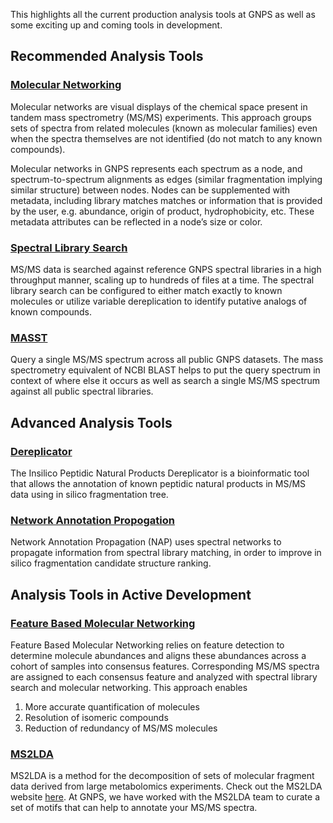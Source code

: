 This highlights all the current production analysis tools at GNPS as well as some exciting up and coming tools in development.

## Recommended Analysis Tools

### [Molecular Networking](networking.md)

Molecular networks are visual displays of the chemical space present in tandem mass spectrometry (MS/MS) experiments. This approach groups sets of spectra from related molecules (known as molecular families) even when the spectra themselves are not identified (do not match to any known compounds).

Molecular networks in GNPS represents each spectrum as a node, and spectrum-to-spectrum alignments as edges (similar fragmentation implying similar structure) between nodes. Nodes can be supplemented with metadata, including library matches matches or information that is provided by the user, e.g. abundance, origin of product, hydrophobicity, etc. These metadata attributes can be reflected in a node’s size or color.

### [Spectral Library Search](librarysearch.md)

MS/MS data is searched against reference GNPS spectral libraries in a high throughput manner, scaling up to hundreds of files at a time. The spectral library search can be configured to either match exactly to known molecules or utilize variable dereplication to identify putative analogs of known compounds.

### [MASST](masst.md)

Query a single MS/MS spectrum across all public GNPS datasets. The mass spectrometry equivalent of NCBI BLAST helps to put the query spectrum in context of where else it occurs as well as search a single MS/MS spectrum against all public spectral libraries.

## Advanced Analysis Tools

### [Dereplicator](dereplicator.md)

The Insilico Peptidic Natural Products Dereplicator is a bioinformatic tool that allows the annotation of known peptidic natural products in MS/MS data using in silico fragmentation tree.

### [Network Annotation Propogation](nap.md)

Network Annotation Propagation (NAP) uses spectral networks to propagate information from spectral library matching, in order to improve in silico fragmentation candidate structure ranking.

## Analysis Tools in Active Development

### [Feature Based Molecular Networking](featurebasedmolecularnetworking.md)

Feature Based Molecular Networking relies on feature detection to determine molecule abundances and aligns these abundances across a cohort of samples into consensus features. Corresponding MS/MS spectra are assigned to each consensus feature and analyzed with spectral library search and molecular networking. This approach enables

1. More accurate quantification of molecules
2. Resolution of isomeric compounds
3. Reduction of redundancy of MS/MS molecules

### [MS2LDA](ms2lda.md)

MS2LDA is a method for the decomposition of sets of molecular fragment data derived from large metabolomics experiments. Check out the MS2LDA website [here](http://ms2lda.org/). At GNPS, we have worked with the MS2LDA team to curate a set of motifs that can help to annotate your MS/MS spectra.
